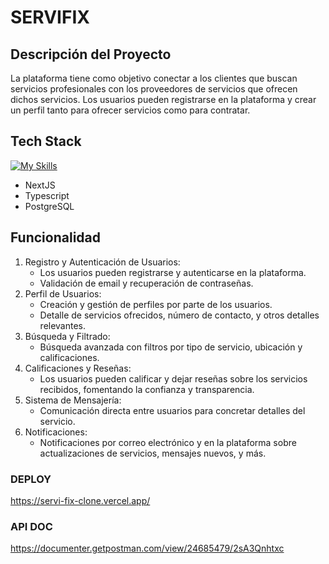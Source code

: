 # SERVIFIX
## Descripción del Proyecto
La plataforma tiene como objetivo conectar a los clientes que buscan servicios profesionales con los proveedores de servicios que ofrecen dichos servicios. Los usuarios pueden registrarse en la plataforma y crear un perfil tanto para ofrecer servicios como para contratar.
## Tech Stack
[![My Skills](https://skillicons.dev/icons?i=nextjs,ts,postgres,prisma,vercel,git,github,postman,vscode&perline=9)](https://skillicons.dev)
- NextJS
- Typescript
- PostgreSQL

## Funcionalidad
1. Registro y Autenticación de Usuarios:
	* Los usuarios pueden registrarse y autenticarse en la plataforma.
	* Validación de email y recuperación de contraseñas.
2. Perfil de Usuarios:
	* Creación y gestión de perfiles por parte de los usuarios.
	* Detalle de servicios ofrecidos, número de contacto, y otros detalles relevantes.
3. Búsqueda y Filtrado:
	* Búsqueda avanzada con filtros por tipo de servicio, ubicación y calificaciones.
4. Calificaciones y Reseñas:
	* Los usuarios pueden calificar y dejar reseñas sobre los servicios recibidos, fomentando la confianza y transparencia.
5. Sistema de Mensajería:
	* Comunicación directa entre usuarios para concretar detalles del servicio.
6. Notificaciones:
	* Notificaciones por correo electrónico y en la plataforma sobre actualizaciones de servicios, mensajes nuevos, y más.


### DEPLOY
https://servi-fix-clone.vercel.app/

### API DOC
https://documenter.getpostman.com/view/24685479/2sA3Qnhtxc